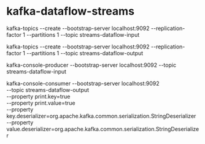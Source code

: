 # kafka-dataflow-streams

kafka-topics --create --bootstrap-server localhost:9092 --replication-factor 1 --partitions 1 --topic streams-dataflow-input

kafka-topics --create --bootstrap-server localhost:9092 --replication-factor 1 --partitions 1 --topic streams-dataflow-output 

kafka-console-producer --bootstrap-server localhost:9092 --topic streams-dataflow-input

kafka-console-consumer --bootstrap-server localhost:9092 \
    --topic streams-dataflow-output \
    --property print.key=true \
    --property print.value=true \
    --property key.deserializer=org.apache.kafka.common.serialization.StringDeserializer \
    --property value.deserializer=org.apache.kafka.common.serialization.StringDeserializer
